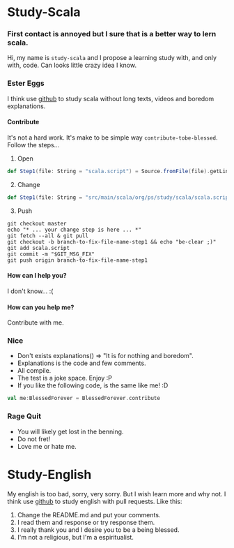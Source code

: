 # Study-Scala

### First contact is annoyed but I sure that is a better way to lern scala.
Hi, my name is `study-scala` and I propose a learning study with, and only with, code.
Can looks little crazy idea I know.

### Ester Eggs
I think use [github](http://www.github.com) to study scala without long texts, videos and boredom explanations.

#### Contribute
It's not a hard work. It's make to be simple way `contribute-tobe-blessed`. Follow the steps...

1. Open

```scala
def Step1(file: String = "scala.script") = Source.fromFile(file).getLines.toList
```

2. Change

```scala
def Step1(file: String = "src/main/scala/org/ps/study/scala/scala.script") = Source.fromFile(file).getLines.toList
```

3. Push

```shell
git checkout master
echo "* ... your change step is here ... *"
git fetch --all & git pull
git checkout -b branch-to-fix-file-name-step1 && echo "be-clear ;)"
git add scala.script
git commit -m "$GIT_MSG_FIX"
git push origin branch-to-fix-file-name-step1
```

#### How can I help you?
I don't know... :(

#### How can you help me?
Contribute with me.

### Nice
* Don't exists explanations() => "It is for nothing and boredom".
* Explanations is the code and few comments.
* All compile.
* The test is a joke space. Enjoy :P
* If you like the following code, is the same like me! :D 
```scala
val me:BlessedForever = BlessedForever.contribute
```

### Rage Quit
* You will likely get lost in the benning.
* Do not fret!
* Love me or hate me.

# Study-English
My english is too bad, sorry, very sorry. But I wish learn more and why not.
I think use [github](http://www.github.com) to study english with pull requests.
Like this:
1. Change the README.md and put your comments.
2. I read them and response or try response them.
3. I really thank you and I desire you to be a being blessed.
4. I'm not a religious, but I'm a espiritualist. 
